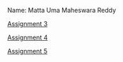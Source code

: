 Name: Matta Uma Maheswara Reddy

[Assignment 3](./Quantum_Assignment3_CRS2017.pdf)

[Assignment 4](./Quantum_Assignment4_CRS2017.pdf)

[Assignment 5](./Quantum_Assignment5_CRS2017.pdf)
